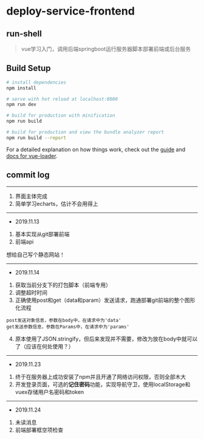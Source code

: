 # deploy-service-frontend

## run-shell

> vue学习入门，调用后端springboot运行服务器脚本部署前端或后台服务

## Build Setup

``` bash
# install dependencies
npm install

# serve with hot reload at localhost:8080
npm run dev

# build for production with minification
npm run build

# build for production and view the bundle analyzer report
npm run build --report
```

For a detailed explanation on how things work, check out the [guide](http://vuejs-templates.github.io/webpack/) and [docs for vue-loader](http://vuejs.github.io/vue-loader).

## commit log
---
1. 界面主体完成
2. 简单学习echarts，估计不会用得上

---
- 2019.11.13
1. 基本实现从git部署前端
2. 前端api

想给自己写个静态网站！

---
- 2019.11.14
1. 获取当前分支下的打包脚本（前端专用）
2. 调整超时时间
3. 正确使用post和get（data和param）发送请求，跑通部署git前端的整个图形化流程
```
post发送对象信息，参数在body中，在请求中为'data'
get发送参数信息，参数在Params中，在请求中为'params'
```
4. 原本使用了JSON.stringify，但后来发现并不需要，修改为放在body中就可以了（应该在何处使用？）

---
- 2019.11.23
1. 终于在服务器上成功安装了npm并且开通了网络访问权限，否则全部木大
2. 开发登录页面，可选的**记住密码**功能，实现导航守卫，使用localStorage和vuex存储用户名密码和token

---
- 2019.11.24
1. 未读消息
2. 前端部署框空项检查
